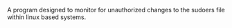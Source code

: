 A program designed to monitor for unauthorized changes to the sudoers file within linux based systems.
